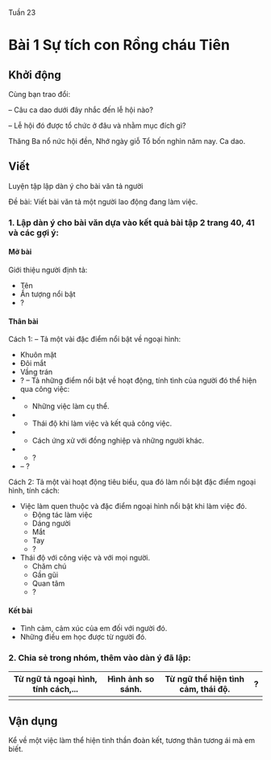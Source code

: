Tuần 23
# Bài 1 Sự tích con Rồng cháu Tiên

## Khởi động

Cùng bạn trao đổi:

– Câu ca dao dưới đây nhắc đến lễ hội nào?

– Lễ hội đó được tổ chức ở đâu và nhằm mục đích gì?

Thăng Ba nổ nức hội đền,
Nhớ ngày giỗ Tổ bốn nghìn năm nay.
Ca dao.

## Viết

Luyện tập lập dàn ý cho bài văn tả người

Đề bài: Viết bài văn tả một người lao động đang làm việc.
### 1. Lập dàn ý cho bài văn dựa vào kết quả bài tập 2 trang 40, 41 và các gợi ý:

#### Mở bài

Giới thiệu người định tả:
- Tên
- Ấn tượng nổi bật
- ?

#### Thân bài

Cách 1:
– Tả một vài đặc điểm nổi bật về ngoại hình:
  - Khuôn mặt
  - Đôi mắt
  - Vầng trán
  - ?
– Tả những điểm nổi bật về hoạt động, tính tình của người đó thể hiện qua công việc:
  - + Những việc làm cụ thể.
  - + Thái độ khi làm việc và kết quả công việc.
  - + Cách ứng xử với đồng nghiệp và những người khác.
  - + ?
  - – ?

Cách 2:
Tả một vài hoạt động tiêu biểu, qua đó làm nổi bật đặc điểm ngoại hình, tính cách:
- Việc làm quen thuộc và đặc điểm ngoại hình nổi bật khi làm việc đó.
  - Động tác làm việc
  - Dáng người
  - Mắt
  - Tay
  - ?
- Thái độ với công việc và với mọi người.
  - Chăm chú
  - Gần gũi
  - Quan tâm
  - ?

#### Kết bài

- Tình cảm, cảm xúc của em đối với người đó.
- Những điều em học được từ người đó.

### 2. Chia sẻ trong nhóm, thêm vào dàn ý đã lập:

| Từ ngữ tả ngoại hình, tính cách,... | Hình ảnh so sánh. | Từ ngữ thể hiện tình cảm, thái độ. | ? |
|---|---|---|---|
| | | | |

## Vận dụng

Kể về một việc làm thể hiện tinh thần đoàn kết, tương thân tương ái mà em biết.

